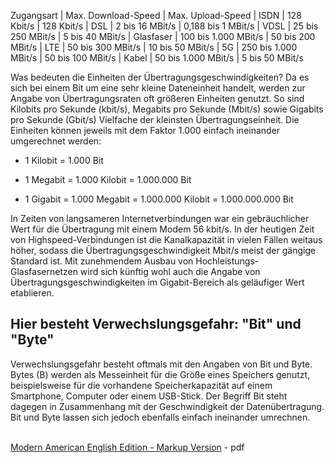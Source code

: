 

Zugangsart  |  	Max. Download-Speed	     |   Max. Upload-Speed
|    ISDN	     |      128 Kbit/s         |	  128 Kbit/s
|    DSL	      |      2 bis 16 MBit/s 	  |   0,188 bis 1 MBit/s
|    VDSL	     |      25 bis 250 MBit/s 	|   5 bis 40 MBit/s
|    Glasfaser	|   100 bis 1.000 MBit/s 	|  50 bis 200 MBit/s
|    LTE	      |    50 bis 300 MBit/s   	|    10 bis 50 MBit/s
|    5G	       |   250 bis 1.000 MBit/s 	|  50 bis 100 MBit/s
|    Kabel	    |   50 bis 1.000 MBit/s  	|  5 bis 50 MBit/s

Was bedeuten die Einheiten der Übertragungsgeschwindigkeiten?
Da es sich bei einem Bit um eine sehr kleine Dateneinheit handelt, werden zur Angabe von Übertragungsraten oft größeren Einheiten genutzt. 
So sind Kilobits pro Sekunde (kbit/s), Megabits pro Sekunde (Mbit/s) sowie Gigabits pro Sekunde (Gbit/s) Vielfache der kleinsten Übertragungseinheit. 
Die Einheiten können jeweils mit dem Faktor 1.000 einfach ineinander umgerechnet werden:

- 1 Kilobit = 1.000 Bit

- 1 Megabit = 1.000 Kilobit = 1.000.000 Bit

- 1 Gigabit = 1.000 Megabit = 1.000.000 Kilobit = 1.000.000.000 Bit

In Zeiten von langsameren Internetverbindungen war ein gebräuchlicher Wert für die Übertragung mit einem Modem 56 kbit/s. 
In der heutigen Zeit von Highspeed-Verbindungen ist die Kanalkapazität in vielen Fällen weitaus höher, 
sodass die Übertragungsgeschwindigkeit Mbit/s meist der gängige Standard ist. 
Mit zunehmendem Ausbau von Hochleistungs-Glasfasernetzen wird sich künftig wohl 
auch die Angabe von Übertragungsgeschwindigkeiten im Gigabit-Bereich als geläufiger Wert etablieren.

## Hier besteht Verwechslungsgefahr: "Bit" und "Byte"
Verwechslungsgefahr besteht oftmals mit den Angaben von Bit und Byte. 
Bytes (B) werden als Messeinheit für die Größe eines Speichers genutzt, beispielsweise für die vorhandene Speicherkapazität auf einem Smartphone, Computer oder einem USB-Stick. 
Der Begriff Bit steht dagegen in Zusammenhang mit der Geschwindigkeit der Datenübertragung. 
Bit und Byte lassen sich jedoch ebenfalls einfach ineinander umrechnen.



<br><a href="OurEnemyTheState-byAlbertJKnock-ModernMarkup.pdf">Modern American English Edition - Markup Version</a> - pdf<br>





